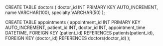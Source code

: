 CREATE TABLE doctors (
    doctor_id INT PRIMARY KEY AUTO_INCREMENT,
    name VARCHAR(100),
    specialty VARCHAR(50)
);

CREATE TABLE appointments (
    appointment_id INT PRIMARY KEY AUTO_INCREMENT,
    patient_id INT,
    doctor_id INT,
    appointment_time DATETIME,
    FOREIGN KEY (patient_id) REFERENCES patients(patient_id),
    FOREIGN KEY (doctor_id) REFERENCES doctors(doctor_id)
);

